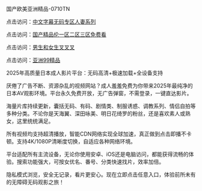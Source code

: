 国产欧美亚洲精品-0710TN

点击访问：<a href="https://heiliaoxqkkct.pages.dev">中文字幕无码专区人妻系列</a>

点击访问：<a href="https://heiliaoga6s9v.pages.dev">国产精品伦一区二区三区免费看</a>

点击访问：<a href="https://heiliaoll4qsx.pages.dev">男生和女生叉叉叉</a>

点击访问：<a href="https://heiliaowt0d7p.pages.dev">亚洲99精品</a>

2025年高质量日本成人影片平台：无码高清+极速加载+全设备支持

厌倦了广告不断、资源杂乱的视频网站？成人羞羞免费为你带来2025年最纯净的日本AV观影环境。平台永久免费开放，无广告弹窗，不需登录，一键直达影片。

海量片库持续更新，囊括无码、有码、剧情类、制服诱惑、调教系列、情侣自拍等多种分类。不论你是天海翼、深田咏美、明日花绮罗的粉丝，还是喜欢素人或熟女，这里统统满足。

所有视频均支持超清播放，智能CDN网络实现全球加速，真正做到点击即播不卡顿。支持4K/1080P清晰度切换，自适应各种网络环境。

平台适配所有主流设备，无论你使用安卓、iOS还是电脑访问，都能获得流畅的体验。搜索功能强大，可按女优名、番号、分类快速找片，效率加倍。

隐私模式浏览，安全无记录，看片更安心。现在立即点击任意入口，体验前所未有的无障碍无码观影之旅！

<span style="display:none;">[Canonical link]  ( https://github.com/thhh2611/riben66666 ）</span> 
